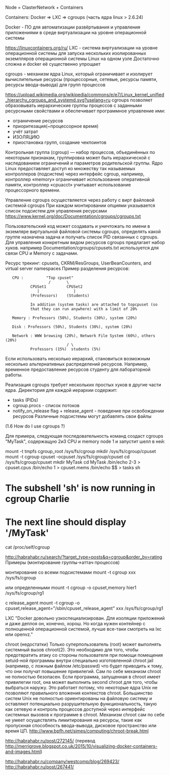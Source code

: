 Node = ClasterNetwork + Containers

Containers:
Docker => LXC => cgroups (часть ядра linux > 2.6.24)


Docker - ПО для автоматизации развёртывания и управления приложениями
в среде виртуализации на уровне операционной системы

https://linuxcontainers.org/ru/
LXC -  система виртуализации на уровне операционной системы для запуска
нескольких изолированных экземпляров операционной системы Linux на одном узле
Достаточно сложна и docker её существенно упрощает

cgroups - механизм ядра Linux, который ограничивает и изолирует вычислительные ресурсы
(процессорные, сетевые, ресурсы памяти, ресурсы ввода-вывода) для групп процессов


https://upload.wikimedia.org/wikipedia/commons/e/e7/Linux_kernel_unified_hierarchy_cgroups_and_systemd.svg?uselang=ru
cgroups позволяет образовывать иерархические группы процессов с заданными ресурсными свойствами
и обеспечивает программное управление ими:
* ограничение ресурсов
* приоритезация(~процессорное время)
* учёт затрат
* ИЗОЛЯЦИЮ
* приостановка групп, создание чекпоинтов

Контрольная группа (cgroup) — набор процессов, объединённых по некоторым признакам,
группировка может быть иерархической с наследованием ограничений и параметров родительской группы.
Ядро Linux предоставляет доступ ко множеству так называемых контроллеров (подсистем) через интерфейс cgroup,
например, контроллер «memory» ограничивает использование оперативной памяти, контроллер «cpuacct» учитывает
использование процессорного времени.

Управление cgroups осуществляется через работу с вирт файловой системой cgroups
При каждом монтировании опциями указывается список подсистем для управления
ресурсами
https://www.kernel.org/doc/Documentation/cgroups/cgroups.txt

Пользовательский код может создавать и уничтожать по имени в экземляре
виртуальной файловой системы cgroups, определять какой группе назначена задача и получать
список PID связанных с cgroups.
Для управления конкретным видом ресурсов cgroups предлагает набор хуков. например
Documentation/cgroups/cpusets.txt используется для связи CPU и Memory с задачами.

Ресурс трекинг: cpusets, CKRM/ResGroups, UserBeanCounters, and virtual server
namespaces
Пример разделения ресурсов:

       CPU :          "Top cpuset"
                       /       \
               CPUSet1         CPUSet2
                  |               |
               (Professors)    (Students)

               In addition (system tasks) are attached to topcpuset (so
               that they can run anywhere) with a limit of 20%

       Memory : Professors (50%), Students (30%), system (20%)

       Disk : Professors (50%), Students (30%), system (20%)

       Network : WWW browsing (20%), Network File System (60%), others (20%)
                               / \
               Professors (15%)  students (5%)

Если использовать несколько иерархий, становиться возможным несколько
альтернативных распределений ресурсов. Например, временное предоставление
ресурсов студенту для лабораторной работы.


Реализация cgroups требует нескольких простых хуков в другие части ядра.
Директория для каждой иерархии содержит:
* tasks (PIDs)
* cgroup.procs - список потоков
* notify_on_release flag + release_agent - поведение при освобождении ресурсов
Различные подсистемы могут добавлять свои файлы

(1.6 How do I use cgroups ?)

Для примера, следующая последовательность команд создаст cgroups "MyTask",
содержащую 2и3 CPU и memory node 1 и запустит шелл в ней:

mount -t tmpfs cgroup_root /sys/fs/cgroup
mkdir /sys/fs/cgroup/cpuset
mount -t cgroup cpuset -ocpuset /sys/fs/cgroup/cpuset
cd /sys/fs/cgroup/cpuset
mkdir MyTask
cd MyTask
/bin/echo 2-3 > cpuset.cpus
/bin/echo 1 > cpuset.mems
/bin/echo $$ > tasks
sh
# The subshell 'sh' is now running in cgroup Charlie
# The next line should display '/MyTask'
cat /proc/self/cgroup



http://habrahabr.ru/search/?target_type=posts&q=cgroup&order_by=rating
Примеры (монтирование группы->аттач процессов)

монтирование со всеми подсистемами
mount -t cgroup xxx /sys/fs/cgroup

или определенными
mount -t cgroup -o cpuset,memory hier1 /sys/fs/cgroup/rg1

с release_agent
mount -t cgroup -o cpuset,release_agent="/sbin/cpuset_release_agent" xxx /sys/fs/cgroup/rg1

LXC
"Docker довольно узкоспециализирован. Для изоляции приложений и даже деплоя он, конечно, хорош. Но когда нужен контейнер с полноценной операционной системой, лучше все-таки смотреть на lxc или openvz."

chroot (недостатки)
Только суперпользователь (root) может выполнять системный вызов chroot(2). Это необходимо для того, чтобы предотвратить атаку со стороны пользователя при помощи помещения setuid-ной программы внутри специально изготовленной chroot jail (например, с ложным файлом /etc/passwd) что будет приводить к тому, что они получат повышение привилегий.
Сам по себе механизм chroot не полностью безопасен. Если программа, запущенная в chroot имеет привилегии root, она может выполнить second chroot для того, чтобы выбраться наружу. Это работает потому, что некоторые ядра Unix не позволяют правильного вложения контекстов chroot.
Большинство систем Unix не полностью ориентированы на файловую систему и оставляют потенциально разрушительную функциональность, такую как сетевую и контроль процессов доступной через интерфейс системных вызовов к программе в chroot.
Механизм chroot сам по себе не умеет осуществлять лимитирования на ресурсы, такие как пропускная способность ввода-вывода, дисковое пространство или время ЦП.
http://www.bpfh.net/simes/computing/chroot-break.html

http://habrahabr.ru/post/272145/
(перевод http://merrigrove.blogspot.co.uk/2015/10/visualizing-docker-containers-and-images.html)

http://habrahabr.ru/company/westcomp/blog/269423/
http://habrahabr.ru/post/267441/
